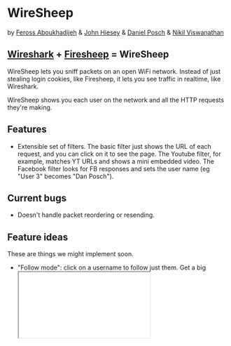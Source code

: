 WireSheep
=========
by [Feross Aboukhadijeh](https://github.com/feross) & [John Hiesey](https://github.com/jhiesey) & [Daniel Posch](https://github.com/dcposch) & [Nikil Viswanathan](https://github.com/nikilster)

[Wireshark](http://www.wireshark.org/) + [Firesheep](http://codebutler.com/firesheep) = WireSheep
---------------------------------

WireSheep lets you sniff packets on an open WiFi network. Instead of just stealing login cookies, like Firesheep, it lets you see traffic in realtime, like Wireshark.

WireSheep shows you each user on the network and all the HTTP requests they're making. 

Features 
--------

* Extensible set of filters. The basic filter just shows the URL of each request, and you can click on it to see the page. The Youtube filter, for example, matches YT URLs and shows a mini embedded video. The Facebook filter looks for FB responses and sets the user name (eg "User 3" becomes "Dan Posch").

Current bugs
------------
* Doesn't handle packet reordering or resending.

Feature ideas
-------------

These are things we might implement soon.

* "Follow mode": click on a username to follow just them. Get a big <iframe> that shows whatever they're currently seeing.
* Firesheep's original functionality: allow filters (eg the FB filter) to scrape session cookies. Provide a list of hijackable sessions.
* Google filter: show each Google query a user enters.
* Hacker News filter: eg replace "User 4" with "dcposch".
* More filters!

Architecture
------------

Currently: C++/QT app, compiled together with a modified Firesheep backend (uses pcap / winpcap). The app creates a QWebFrame (embedded WebKit). The Qt part is just plumbing: it gets sniffed requests from Firesheep, sends them to the JS/HTML frontend as blobs of JSON. 

Future: same JS/HTML frontend. We'll run a local server (eg using Python's SimpleHTTPServer) for the backend. 

Advantages: simpler, removes dependency on Qt, cleaner builds. By separating the backend from the frontend, we could also spy on open networks without physically present--eg one laptop is sniffing packets and running the server, remote laptop connects to the server.

Build instructions
------------------

Go to the 'qt' dir.

> cd qt

On Mac OS X:
    qmake -spec macx-g++
    make clean all
    open fireflock.app

On Linux/Unix:
    qmake
    make clean all
    ./fireflock

On Windows:
    qmake
    nmake clean all
    debug\fireflock.exe
